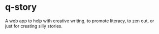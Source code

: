 # q-story
A web app to help with creative writing, to promote literacy, to zen out, or just for creating silly stories.
